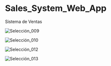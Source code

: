 # Sales_System_Web_App
Sistema de Ventas

![Selección_009](https://user-images.githubusercontent.com/43627087/62211684-6dae1880-b35c-11e9-98dc-a9330b5a6052.png)

![Selección_010](https://user-images.githubusercontent.com/43627087/62211713-80285200-b35c-11e9-97c1-e8c0c103bbac.png)


![Selección_012](https://user-images.githubusercontent.com/43627087/62211778-a0f0a780-b35c-11e9-8cc7-7f7767c2f7e8.png)

![Selección_013](https://user-images.githubusercontent.com/43627087/62211808-b239b400-b35c-11e9-8892-597d77a01a1e.png)
